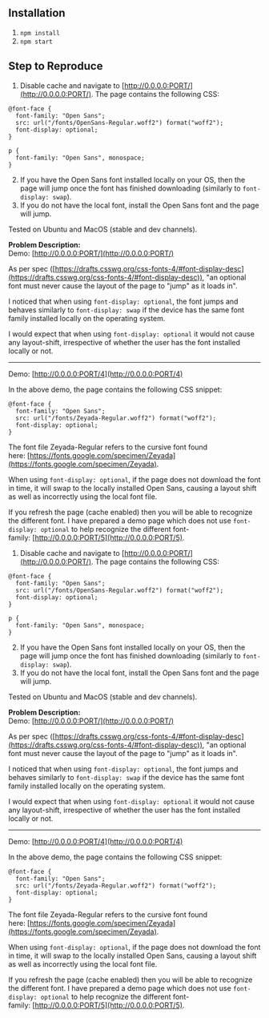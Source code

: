 ## Installation

1. `npm install`
2. `npm start`

## Step to Reproduce

1. Disable cache and navigate to [http://0.0.0.0:PORT/](http://0.0.0.0:PORT/). The page contains the following CSS:

```
@font-face {  
  font-family: "Open Sans";  
  src: url("/fonts/OpenSans-Regular.woff2") format("woff2");  
  font-display: optional;  
}  
  
p {  
  font-family: "Open Sans", monospace;  
}  
```

2. If you have the Open Sans font installed locally on your OS, then the page will jump once the font has finished downloading (similarly to `font-display: swap`).
3. If you do not have the local font, install the Open Sans font and the page will jump.

Tested on Ubuntu and MacOS (stable and dev channels).

**Problem Description:**  
Demo: [http://0.0.0.0:PORT/](http://0.0.0.0:PORT/)

As per spec ([https://drafts.csswg.org/css-fonts-4/#font-display-desc](https://drafts.csswg.org/css-fonts-4/#font-display-desc)), "an optional font must never cause the layout of the page to "jump" as it loads in".

I noticed that when using `font-display: optional`, the font jumps and behaves similarly to `font-display: swap` if the device has the same font family installed locally on the operating system.

I would expect that when using `font-display: optional` it would not cause any layout-shift, irrespective of whether the user has the font installed locally or not.

---

Demo: [http://0.0.0.0:PORT/4](http://0.0.0.0:PORT/4)

In the above demo, the page contains the following CSS snippet:

```
@font-face {  
  font-family: "Open Sans";  
  src: url("/fonts/Zeyada-Regular.woff2") format("woff2");  
  font-display: optional;  
}  
```

The font file Zeyada-Regular refers to the cursive font found here: [https://fonts.google.com/specimen/Zeyada](https://fonts.google.com/specimen/Zeyada).

When using `font-display: optional`, if the page does not download the font in time, it will swap to the locally installed Open Sans, causing a layout shift as well as incorrectly using the local font file.

If you refresh the page (cache enabled) then you will be able to recognize the different font. I have prepared a demo page which does not use `font-display: optional` to help recognize the different font-family: [http://0.0.0.0:PORT/5](http://0.0.0.0:PORT/5).
1. Disable cache and navigate to [http://0.0.0.0:PORT/](http://0.0.0.0:PORT/). The page contains the following CSS:

```
@font-face {  
  font-family: "Open Sans";  
  src: url("/fonts/OpenSans-Regular.woff2") format("woff2");  
  font-display: optional;  
}  
  
p {  
  font-family: "Open Sans", monospace;  
}  
```

2. If you have the Open Sans font installed locally on your OS, then the page will jump once the font has finished downloading (similarly to `font-display: swap`).
3. If you do not have the local font, install the Open Sans font and the page will jump.

Tested on Ubuntu and MacOS (stable and dev channels).

**Problem Description:**  
Demo: [http://0.0.0.0:PORT/](http://0.0.0.0:PORT/)

As per spec ([https://drafts.csswg.org/css-fonts-4/#font-display-desc](https://drafts.csswg.org/css-fonts-4/#font-display-desc)), "an optional font must never cause the layout of the page to "jump" as it loads in".

I noticed that when using `font-display: optional`, the font jumps and behaves similarly to `font-display: swap` if the device has the same font family installed locally on the operating system.

I would expect that when using `font-display: optional` it would not cause any layout-shift, irrespective of whether the user has the font installed locally or not.

---

Demo: [http://0.0.0.0:PORT/4](http://0.0.0.0:PORT/4)

In the above demo, the page contains the following CSS snippet:

```
@font-face {  
  font-family: "Open Sans";  
  src: url("/fonts/Zeyada-Regular.woff2") format("woff2");  
  font-display: optional;  
}  
```

The font file Zeyada-Regular refers to the cursive font found here: [https://fonts.google.com/specimen/Zeyada](https://fonts.google.com/specimen/Zeyada).

When using `font-display: optional`, if the page does not download the font in time, it will swap to the locally installed Open Sans, causing a layout shift as well as incorrectly using the local font file.

If you refresh the page (cache enabled) then you will be able to recognize the different font. I have prepared a demo page which does not use `font-display: optional` to help recognize the different font-family: [http://0.0.0.0:PORT/5](http://0.0.0.0:PORT/5).
